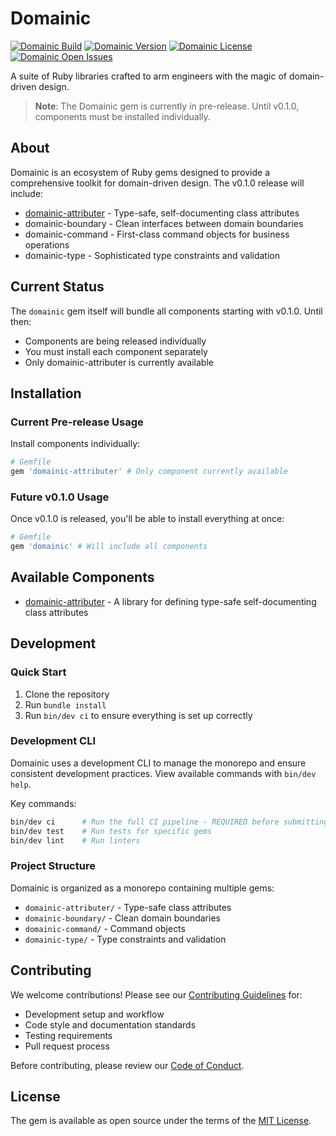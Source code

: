 # Domainic

[![Domainic Build](https://img.shields.io/github/actions/workflow/status/domainic/domainic/build.yml?branch=main&style=for-the-badge&logo=githubactions&logoColor=white&logoSize=auto)](https://github.com/domainic/domainic/actions/workflows/build.yml)
[![Domainic Version](https://img.shields.io/badge/not%20released-orange?label=gem%20version&logo=rubygems&logoSize=auto&style=for-the-badge)](https://rubygems.org/gems/domainic)
[![Domainic License](https://img.shields.io/github/license/domainic/domainic?logo=opensourceinitiative&logoColor=white&logoSize=auto&style=for-the-badge)](./LICENSE)
[![Domainic Open Issues](https://img.shields.io/github/issues-search/domainic/domainic?label=open%20issues&logo=github&logoSize=auto&query=is%3Aopen&color=red&style=for-the-badge)](https://github.com/domainic/domainic/issues?q=state%3Aopen)

A suite of Ruby libraries crafted to arm engineers with the magic of domain-driven design.

> **Note**: The Domainic gem is currently in pre-release. Until v0.1.0, components must be installed individually.

## About

Domainic is an ecosystem of Ruby gems designed to provide a comprehensive toolkit for domain-driven design. The v0.1.0
release will include:

* [domainic-attributer](https://github.com/domainic/domainic/tree/main/domainic-attributer) - Type-safe,
  self-documenting class attributes
* domainic-boundary - Clean interfaces between domain boundaries
* domainic-command - First-class command objects for business operations
* domainic-type - Sophisticated type constraints and validation

## Current Status

The `domainic` gem itself will bundle all components starting with v0.1.0. Until then:

* Components are being released individually
* You must install each component separately
* Only domainic-attributer is currently available

## Installation

### Current Pre-release Usage

Install components individually:

```ruby
# Gemfile
gem 'domainic-attributer' # Only component currently available
```

### Future v0.1.0 Usage

Once v0.1.0 is released, you'll be able to install everything at once:

```ruby
# Gemfile
gem 'domainic' # Will include all components
```

## Available Components

* [domainic-attributer](./domainic-attributer/README.md) - A library for defining type-safe self-documenting class
  attributes

## Development

### Quick Start

1. Clone the repository
2. Run `bundle install`
3. Run `bin/dev ci` to ensure everything is set up correctly

### Development CLI

Domainic uses a development CLI to manage the monorepo and ensure consistent development practices. View available
commands with `bin/dev help`.

Key commands:

```bash
bin/dev ci      # Run the full CI pipeline - REQUIRED before submitting PRs
bin/dev test    # Run tests for specific gems
bin/dev lint    # Run linters
```

### Project Structure

Domainic is organized as a monorepo containing multiple gems:

* `domainic-attributer/` - Type-safe class attributes
* `domainic-boundary/` - Clean domain boundaries
* `domainic-command/` - Command objects
* `domainic-type/` - Type constraints and validation

## Contributing

We welcome contributions! Please see our [Contributing Guidelines](./docs/CONTRIBUTING.md) for:

* Development setup and workflow
* Code style and documentation standards
* Testing requirements
* Pull request process

Before contributing, please review our [Code of Conduct](./docs/CODE_OF_CONDUCT.md).

## License

The gem is available as open source under the terms of the [MIT License](LICENSE).
